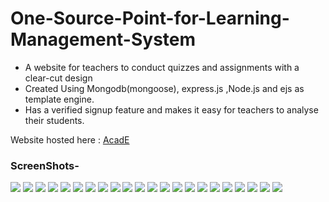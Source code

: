 # One-Source-Point-for-Learning-Management-System
<ul>
<li><div>A website for teachers to conduct quizzes and assignments with a clear-cut design</div></li>
<li><div>Created Using Mongodb(mongoose), express.js ,Node.js and ejs as template engine.</div></li>
<li><div>Has a verified signup feature and makes it easy for teachers to analyse
their students.</div></li>
</ul>

<div>
  Website hosted here : <a href="https://acade-app.herokuapp.com/">AcadE</a>
</div>
<h3>ScreenShots-</h3>

<img src="https://github.com/dmudit88/One-Source-Point-for-Learning-Management-System/blob/main/projectImages/HomePage.jpg">
<img src="https://github.com/dmudit88/One-Source-Point-for-Learning-Management-System/blob/main/projectImages/RegistrationPage.jpg">
<img src="https://github.com/dmudit88/One-Source-Point-for-Learning-Management-System/blob/main/projectImages/loginPage.jpg">
<img src="https://github.com/dmudit88/One-Source-Point-for-Learning-Management-System/blob/main/projectImages/userDashboard.png">
<img src="https://github.com/dmudit88/One-Source-Point-for-Learning-Management-System/blob/main/projectImages/RegistrationPage.jpg">
<img src="https://github.com/dmudit88/One-Source-Point-for-Learning-Management-System/blob/main/projectImages/createquiz1.png">
<img src="https://github.com/dmudit88/One-Source-Point-for-Learning-Management-System/blob/main/projectImages/createquiz2.png">
<img src="https://github.com/dmudit88/One-Source-Point-for-Learning-Management-System/blob/main/projectImages/createquiz3.png">
<img src="https://github.com/dmudit88/One-Source-Point-for-Learning-Management-System/blob/main/projectImages/takequiz1.png">
<img src="https://github.com/dmudit88/One-Source-Point-for-Learning-Management-System/blob/main/projectImages/takequiz2.png">
<img src="https://github.com/dmudit88/One-Source-Point-for-Learning-Management-System/blob/main/projectImages/takequiz3.png">
<img src="https://github.com/dmudit88/One-Source-Point-for-Learning-Management-System/blob/main/projectImages/createquizhistory1.png">
<img src="https://github.com/dmudit88/One-Source-Point-for-Learning-Management-System/blob/main/projectImages/createquizhistory2.png">
<img src="https://github.com/dmudit88/One-Source-Point-for-Learning-Management-System/blob/main/projectImages/createassignment1.png">
<img src="https://github.com/dmudit88/One-Source-Point-for-Learning-Management-System/blob/main/projectImages/createassignment2.png">
<img src="https://github.com/dmudit88/One-Source-Point-for-Learning-Management-System/blob/main/projectImages/takeassignment1.png">
<img src="https://github.com/dmudit88/One-Source-Point-for-Learning-Management-System/blob/main/projectImages/takeassignment2.png">
<img src="https://github.com/dmudit88/One-Source-Point-for-Learning-Management-System/blob/main/projectImages/takeassignment3.png">

<img src="https://github.com/dmudit88/One-Source-Point-for-Learning-Management-System/blob/main/projectImages/createassignmenthistory1.png">
<img src="https://github.com/dmudit88/One-Source-Point-for-Learning-Management-System/blob/main/projectImages/createassignmenthistory2.png">
<img src="https://github.com/dmudit88/One-Source-Point-for-Learning-Management-System/blob/main/projectImages/createassignmenthistory3.png">
<img src="https://github.com/dmudit88/One-Source-Point-for-Learning-Management-System/blob/main/projectImages/resources.png">










